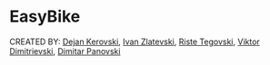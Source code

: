 # EasyBike


CREATED BY: [Dejan Kerovski](https://github.com/dkeroski), [Ivan Zlatevski](https://github.com/ivanzlatevski), [Riste Tegovski](https://github.com/mrtegovski), [Viktor Dimitrievski](https://github.com/edendecko), [Dimitar Panovski](https://github.com/Pdimitar)

